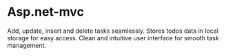 # Asp.net-mvc
Add, update, insert and delete tasks seamlessly.  Stores todos data in local storage for easy access. Clean and intuitive user interface for smooth task management.
